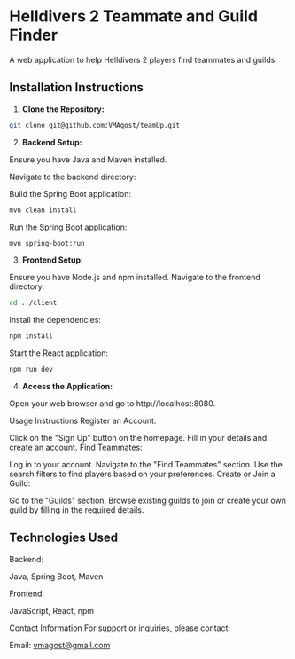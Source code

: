 # Helldivers 2 Teammate and Guild Finder

A web application to help Helldivers 2 players find teammates and guilds.

## Installation Instructions
1. **Clone the Repository:**
```bash
git clone git@github.com:VMAgost/teamUp.git
```   
2. **Backend Setup:**

Ensure you have Java and Maven installed.

Navigate to the backend directory:

Build the Spring Boot application:
```bash
mvn clean install
```

Run the Spring Boot application:
```bash
mvn spring-boot:run
```

3. **Frontend Setup:**

Ensure you have Node.js and npm installed.
Navigate to the frontend directory:
```bash
cd ../client
```
Install the dependencies:
```bash
npm install
```
Start the React application:

```bash
npm run dev
```
4. **Access the Application:**

Open your web browser and go to http://localhost:8080.

Usage Instructions
Register an Account:

Click on the "Sign Up" button on the homepage.
Fill in your details and create an account.
Find Teammates:

Log in to your account.
Navigate to the "Find Teammates" section.
Use the search filters to find players based on your preferences.
Create or Join a Guild:

Go to the "Guilds" section.
Browse existing guilds to join or create your own guild by filling in the required details.

## Technologies Used
Backend:

Java,
Spring Boot,
Maven

Frontend:

JavaScript,
React,
npm


Contact Information
For support or inquiries, please contact:

Email: vmagost@gmail.com
